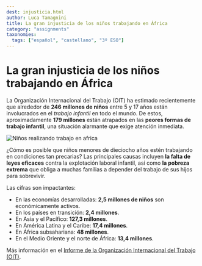 ```yaml
---
dest: injusticia.html
author: Luca Tamagnini
title: La gran injusticia de los niños trabajando en África
category: "assignments"
taxonomies:
  tags: ["español", "castellano", "3º ESO"] 
---
```


# La gran injusticia de los niños trabajando en África

La Organización Internacional del Trabajo (OIT) ha estimado recientemente que alrededor de **246 millones de niños** entre 5 y 17 años están involucrados en el *trabajo infantil* en todo el mundo. De estos, aproximadamente **179 millones** están atrapados en las __peores formas de trabajo infantil__, una situación alarmante que exige atención inmediata.  

![Niños realizando trabajo en africa](/posts/child-labor-1.jpg)

¿Cómo es posible que niños menores de dieciocho años estén trabajando en condiciones tan precarias? Las principales causas incluyen **la falta de leyes eficaces** contra la explotación laboral infantil, así como **la pobreza extrema** que obliga a muchas familias a depender del trabajo de sus hijos para sobrevivir.

Las cifras son impactantes:  

- En las economías desarrolladas: **2,5 millones de niños** son económicamente activos.  
- En los países en transición: **2,4 millones**.  
- En Asia y el Pacífico: **127,3 millones**.  
- En América Latina y el Caribe: **17,4 millones**.  
- En África subsahariana: **48 millones**.  
- En el Medio Oriente y el norte de África: **13,4 millones**.  

Más información en el [Informe de la Organización Internacional del Trabajo (OIT)](https://www.ilo.org/es/media/313771/download).  
